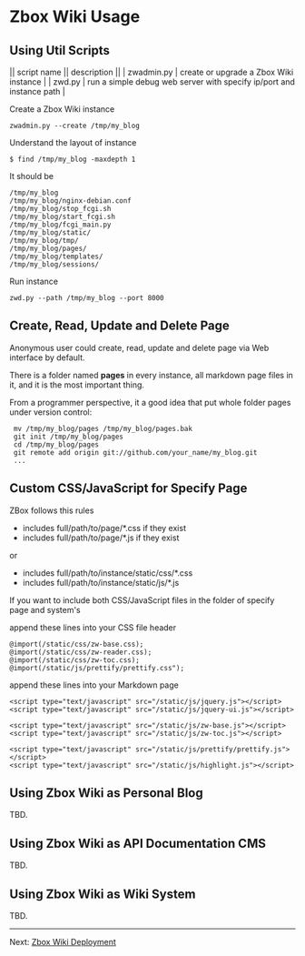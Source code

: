 # Zbox Wiki Usage

## Using Util Scripts

|| script name || description ||
| zwadmin.py | create or upgrade a Zbox Wiki instance |
| zwd.py | run a simple debug web server with specify ip/port and instance path |

Create a Zbox Wiki instance

    zwadmin.py --create /tmp/my_blog


Understand the layout of instance

    $ find /tmp/my_blog -maxdepth 1


It should be

    /tmp/my_blog
    /tmp/my_blog/nginx-debian.conf
    /tmp/my_blog/stop_fcgi.sh
    /tmp/my_blog/start_fcgi.sh
    /tmp/my_blog/fcgi_main.py
    /tmp/my_blog/static/
    /tmp/my_blog/tmp/
    /tmp/my_blog/pages/
    /tmp/my_blog/templates/
    /tmp/my_blog/sessions/


Run instance

    zwd.py --path /tmp/my_blog --port 8000


## Create, Read, Update and Delete Page

Anonymous user could create, read, update and delete page via Web interface by default.

There is a folder named **pages** in every instance, all markdown page files in it, and it is the most important thing.

From a programmer perspective, it a good idea that put whole folder pages under version control:

     mv /tmp/my_blog/pages /tmp/my_blog/pages.bak
     git init /tmp/my_blog/pages
     cd /tmp/my_blog/pages
     git remote add origin git://github.com/your_name/my_blog.git
     ...


## Custom CSS/JavaScript for Specify Page

ZBox follows this rules

 - includes full/path/to/page/*.css if they exist
 - includes full/path/to/page/*.js if they exist

or

 - includes full/path/to/instance/static/css/*.css
 - includes full/path/to/instance/static/js/*.js

If you want to include both CSS/JavaScript files in the folder of specify page and system's

append these lines into your CSS file header

    @import(/static/css/zw-base.css);
    @import(/static/css/zw-reader.css);
    @import(/static/css/zw-toc.css);
    @import(/static/js/prettify/prettify.css");


append these lines into your Markdown page

    <script type="text/javascript" src="/static/js/jquery.js"></script>
    <script type="text/javascript" src="/static/js/jquery-ui.js"></script>

    <script type="text/javascript" src="/static/js/zw-base.js"></script>
    <script type="text/javascript" src="/static/js/zw-toc.js"></script>

    <script type="text/javascript" src="/static/js/prettify/prettify.js"></script>
    <script type="text/javascript" src="/static/js/highlight.js"></script>


## Using Zbox Wiki as Personal Blog

TBD.


## Using Zbox Wiki as API Documentation CMS

TBD.


## Using Zbox Wiki as Wiki System

TBD.


----

Next: [Zbox Wiki Deployment](zbox-wiki-deploy)


